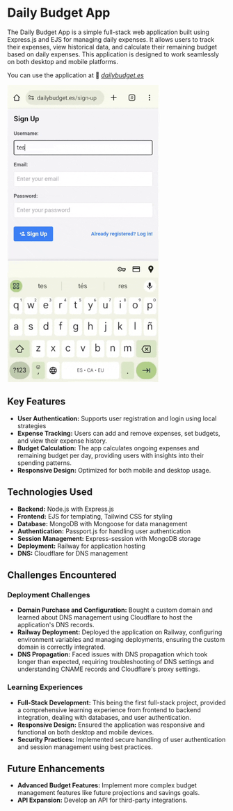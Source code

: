 # Daily Budget App

The Daily Budget App is a simple full-stack web application built using Express.js and EJS for managing daily expenses. It allows users to track their expenses, view historical data, and calculate their remaining budget based on daily expenses. This application is designed to work seamlessly on both desktop and mobile platforms.

You can use the application at 🔗 *[dailybudget.es](dailybudget.es)*

![example-usage](./public/images/example-usage.gif)

## Key Features

- **User Authentication:** Supports user registration and login using local strategies
- **Expense Tracking:** Users can add and remove expenses, set budgets, and view their expense history.
- **Budget Calculation:** The app calculates ongoing expenses and remaining budget per day, providing users with insights into their spending patterns.
- **Responsive Design:** Optimized for both mobile and desktop usage.

## Technologies Used

- **Backend:** Node.js with Express.js
- **Frontend:** EJS for templating, Tailwind CSS for styling
- **Database:** MongoDB with Mongoose for data management
- **Authentication:** Passport.js for handling user authentication
- **Session Management:** Express-session with MongoDB storage
- **Deployment:** Railway for application hosting
- **DNS:** Cloudflare for DNS management

## Challenges Encountered

### Deployment Challenges

- **Domain Purchase and Configuration:** Bought a custom domain and learned about DNS management using Cloudflare to host the application's DNS records.
- **Railway Deployment:** Deployed the application on Railway, configuring environment variables and managing deployments, ensuring the custom domain is correctly integrated.
- **DNS Propagation:** Faced issues with DNS propagation which took longer than expected, requiring troubleshooting of DNS settings and understanding CNAME records and Cloudflare's proxy settings.

### Learning Experiences

- **Full-Stack Development:** This being the first full-stack project, provided a comprehensive learning experience from frontend to backend integration, dealing with databases, and user authentication.
- **Responsive Design:** Ensured the application was responsive and functional on both desktop and mobile devices.
- **Security Practices:** Implemented secure handling of user authentication and session management using best practices.


## Future Enhancements

- **Advanced Budget Features:** Implement more complex budget management features like future projections and savings goals.
- **API Expansion:** Develop an API for third-party integrations.
